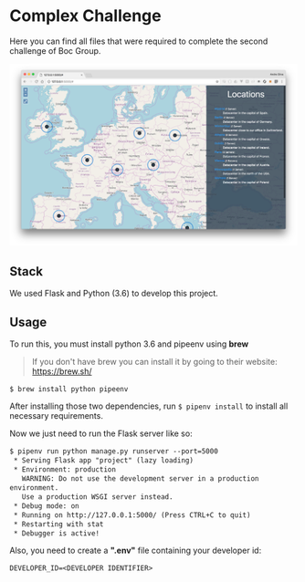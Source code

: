 # Complex Challenge

Here you can find all files that were required to complete the second challenge of Boc Group.

![](screenshot.png)

## Stack

We used Flask and Python (3.6) to develop this project.


## Usage

To run this, you must install python 3.6 and pipeenv using **brew**

> If you don't have brew you can install it by going to their website: https://brew.sh/

```shel
$ brew install python pipeenv
```


After installing those two dependencies, run ```$ pipenv install``` to install all necessary requirements.


Now we just need to run the Flask server like so:
 
```shell
$ pipenv run python manage.py runserver --port=5000
 * Serving Flask app "project" (lazy loading)
 * Environment: production
   WARNING: Do not use the development server in a production environment.
   Use a production WSGI server instead.
 * Debug mode: on
 * Running on http://127.0.0.1:5000/ (Press CTRL+C to quit)
 * Restarting with stat
 * Debugger is active!
```

Also, you need to create a **".env"** file containing your developer id:

```text
DEVELOPER_ID=<DEVELOPER IDENTIFIER>
```










